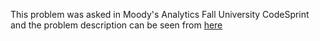 This problem was asked in Moody's Analytics Fall University CodeSprint and the problem description can be seen from [here](https://www.hackerrank.com/contests/moodys-analytics-fall-university-codesprint/challenges/tile-stacking-problem/problem)

